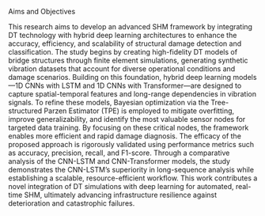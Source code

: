 Aims and Objectives

This research aims to develop an advanced SHM framework by integrating DT technology with hybrid deep learning architectures to enhance the accuracy, efficiency, and scalability of structural damage detection and classification. The study begins by creating high-fidelity DT models of bridge structures through finite element simulations, generating synthetic vibration datasets that account for diverse operational conditions and damage scenarios. Building on this foundation, hybrid deep learning models—1D CNNs with LSTM and 1D CNNs with Transformer—are designed to capture spatial-temporal features and long-range dependencies in vibration signals. To refine these models, Bayesian optimization via the Tree-structured Parzen Estimator (TPE) is employed to mitigate overfitting, improve generalizability, and identify the most valuable sensor nodes for targeted data training. By focusing on these critical nodes, the framework enables more efficient and rapid damage diagnosis. The efficacy of the proposed approach is rigorously validated using performance metrics such as accuracy, precision, recall, and F1-score. Through a comparative analysis of the CNN-LSTM and CNN-Transformer models, the study demonstrates the CNN-LSTM’s superiority in long-sequence analysis while establishing a scalable, resource-efficient workflow. This work contributes a novel integration of DT simulations with deep learning for automated, real-time SHM, ultimately advancing infrastructure resilience against deterioration and catastrophic failures.
